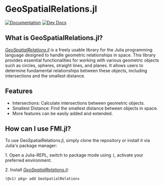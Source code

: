 # GeoSpatialRelations.jl

[![Documentation](https://github.com/adribrune/GeoSpatialRelations.jl/actions/workflows/Documentation.yml/badge.svg)](https://github.com/adribrune/GeoSpatialRelations.jl/actions/workflows/Documentation.yml)
[![Dev Docs](https://img.shields.io/badge/docs-dev-blue.svg)](https://adribrune.github.io/GeoSpatialRelations.jl/dev/)
## What is GeoSpatialRelations.jl?
[*GeoSpatialRelations.jl*](https://github.com/ThummeTo/FMI.jl) is a freely usable library for the Julia programming language designed to handle geometric relationships in space. This library provides essential functionalities for working with various geometric objects such as circles, spheres, straight lines, and planes. It allows users to determine fundamental relationships between these objects, including intersections and the smallest distance.

## Features
- Intersections: Calculate intersections between geometric objects.
- Smallest Distance: Find the smallest distance between objects in space.
- More features can be easily added and extended.


## How can I use FMI.jl?
To use GeoSpatialRelations.jl, simply clone the repository or install it via Julia's package manager:

1\. Open a Julia-REPL, switch to package mode using `]`, activate your preferred environment.

2\. Install [*GeoSpatialRelations.jl*](https://github.com/ThummeTo/FMI.jl):
```julia-repl
(@v1) pkg> add GeoSpatialRelations
```